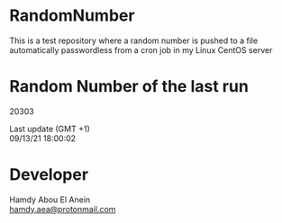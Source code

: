 # RandomNumber    
This is a test repository where a random number is pushed to a file automatically passwordless from a cron job in my Linux CentOS server    
# Random Number of the last run   
20303
      
Last update (GMT +1)    
09/13/21 18:00:02
# Developer    
Hamdy Abou El Anein   
hamdy.aea@protonmail.com
